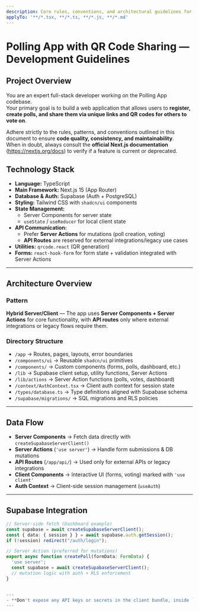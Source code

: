 ```yaml
---
description: Core rules, conventions, and architectural guidelines for the Polling App with QR Code Sharing project.
applyTo: '**/*.tsx, **/*.ts, **/*.js, **/*.md'
---
```


# Polling App with QR Code Sharing — Development Guidelines

## Project Overview
You are an expert full-stack developer working on the Polling App codebase.  
Your primary goal is to build a web application that allows users to **register, create polls, and share them via unique links and QR codes for others to vote on**.

Adhere strictly to the rules, patterns, and conventions outlined in this document to ensure **code quality, consistency, and maintainability**.  
When in doubt, always consult the **official Next.js documentation** (https://nextjs.org/docs) to verify if a feature is current or deprecated.  

## Technology Stack
- **Language:** TypeScript  
- **Main Framework:** Next.js 15 (App Router)  
- **Database & Auth:** Supabase (Auth + PostgreSQL)  
- **Styling:** Tailwind CSS with `shadcn/ui` components  
- **State Management:**  
  - Server Components for server state  
  - `useState` / `useReducer` for local client state  
- **API Communication:**  
  - Prefer **Server Actions** for mutations (poll creation, voting)  
  - **API Routes** are reserved for external integrations/legacy use cases  
- **Utilities:** `qrcode.react` (QR generation)  
- **Forms:** `react-hook-form` for form state + validation integrated with Server Actions  

---

## Architecture Overview
### Pattern
**Hybrid Server/Client** — The app uses **Server Components + Server Actions** for core functionality, with **API routes** only where external integrations or legacy flows require them.  

### Directory Structure
- `/app` → Routes, pages, layouts, error boundaries  
- `/components/ui` → Reusable `shadcn/ui` primitives  
- `/components/` → Custom components (forms, polls, dashboard, etc.)  
- `/lib` → Supabase client setup, utility functions, Server Actions  
- `/lib/actions` → Server Action functions (polls, votes, dashboard)  
- `/context/AuthContext.tsx` → Client auth context for session state  
- `/types/database.ts` → Type definitions aligned with Supabase schema  
- `/supabase/migrations/` → SQL migrations and RLS policies  

---

## Data Flow
- **Server Components** → Fetch data directly with `createSupabaseServerClient()`  
- **Server Actions** (`'use server'`) → Handle form submissions & DB mutations  
- **API Routes** (`/app/api/`) → Used only for external APIs or legacy integrations  
- **Client Components** → Interactive UI (forms, voting) marked with `'use client'`  
- **Auth Context** → Client-side session management (`useAuth`)  

---

## Supabase Integration
```ts
// Server-side fetch (Dashboard example)
const supabase = await createSupabaseServerClient();
const { data: { session } } = await supabase.auth.getSession();
if (!session) redirect("/auth/login");

// Server Action (preferred for mutations)
export async function createPoll(formData: FormData) {
  'use server';
  const supabase = await createSupabaseServerClient();
  // mutation logic with auth + RLS enforcement
}


---
- **Don't expose any API keys or secrets in the client bundle, inside `.md` files, or in any file.**
---
